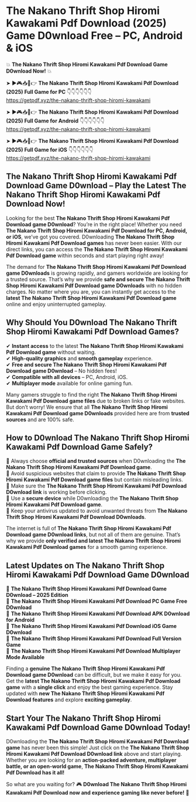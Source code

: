 # The Nakano Thrift Shop Hiromi Kawakami Pdf Download (2025) Game D0wnload Free – PC, Android & iOS

💥 **The Nakano Thrift Shop Hiromi Kawakami Pdf Download Game D0wnload Now!** 💥  

➤ ►🎮📥📱👉 **The Nakano Thrift Shop Hiromi Kawakami Pdf Download (2025) Full Game for PC** 👇👇👇👇👇👇  
https://getpdf.xyz/the-nakano-thrift-shop-hiromi-kawakami  

➤ ►🎮📥📱👉 **The Nakano Thrift Shop Hiromi Kawakami Pdf Download (2025) Full Game for Android** 👇👇👇👇👇👇  
https://getpdf.xyz/the-nakano-thrift-shop-hiromi-kawakami  

➤ ►🎮📥📱👉 **The Nakano Thrift Shop Hiromi Kawakami Pdf Download (2025) Full Game for iOS** 👇👇👇👇👇👇  
https://getpdf.xyz/the-nakano-thrift-shop-hiromi-kawakami  

## The Nakano Thrift Shop Hiromi Kawakami Pdf Download Game D0wnload – Play the Latest The Nakano Thrift Shop Hiromi Kawakami Pdf Download Now!

Looking for the best **The Nakano Thrift Shop Hiromi Kawakami Pdf Download game D0wnload**? You’re in the right place! Whether you need **The Nakano Thrift Shop Hiromi Kawakami Pdf Download for PC, Android, or iOS**, we’ve got you covered. D0wnloading **The Nakano Thrift Shop Hiromi Kawakami Pdf Download games** has never been easier. With our direct links, you can access the **The Nakano Thrift Shop Hiromi Kawakami Pdf Download game** within seconds and start playing right away!  

The demand for **The Nakano Thrift Shop Hiromi Kawakami Pdf Download game D0wnloads** is growing rapidly, and gamers worldwide are looking for a trusted source. That’s why we provide **safe and secure The Nakano Thrift Shop Hiromi Kawakami Pdf Download game D0wnloads** with no hidden charges. No matter where you are, you can instantly get access to the **latest The Nakano Thrift Shop Hiromi Kawakami Pdf Download game** online and enjoy uninterrupted gameplay.  

## **Why Should You D0wnload The Nakano Thrift Shop Hiromi Kawakami Pdf Download Games?**  

✔ **Instant access** to the latest **The Nakano Thrift Shop Hiromi Kawakami Pdf Download game** without waiting.  
✔ **High-quality graphics** and **smooth gameplay** experience.  
✔ **Free and secure The Nakano Thrift Shop Hiromi Kawakami Pdf Download game D0wnload** – No hidden fees!  
✔ **Compatible with all devices** – PC, Android, iOS.  
✔ **Multiplayer mode** available for online gaming fun.  

Many gamers struggle to find the right **The Nakano Thrift Shop Hiromi Kawakami Pdf Download game files** due to broken links or fake websites. But don’t worry! We ensure that all **The Nakano Thrift Shop Hiromi Kawakami Pdf Download game D0wnloads** provided here are from **trusted sources** and are 100% safe.  

## **How to D0wnload The Nakano Thrift Shop Hiromi Kawakami Pdf Download Game Safely?**  

📌 Always choose **official and trusted sources** when D0wnloading the **The Nakano Thrift Shop Hiromi Kawakami Pdf Download game**.  
📌 Avoid suspicious websites that claim to provide **The Nakano Thrift Shop Hiromi Kawakami Pdf Download game files** but contain misleading links.  
📌 Make sure the **The Nakano Thrift Shop Hiromi Kawakami Pdf Download D0wnload link** is working before clicking.  
📌 Use a **secure device** while D0wnloading the **The Nakano Thrift Shop Hiromi Kawakami Pdf Download game**.  
📌 Keep your antivirus updated to avoid unwanted threats from **The Nakano Thrift Shop Hiromi Kawakami Pdf Download D0wnloads**.  

The internet is full of **The Nakano Thrift Shop Hiromi Kawakami Pdf Download game D0wnload links**, but not all of them are genuine. That’s why we provide **only verified and latest The Nakano Thrift Shop Hiromi Kawakami Pdf Download games** for a smooth gaming experience.  

## **Latest Updates on The Nakano Thrift Shop Hiromi Kawakami Pdf Download Game D0wnload**  

🔹 **The Nakano Thrift Shop Hiromi Kawakami Pdf Download Game D0wnload – 2025 Edition**  
🔹 **The Nakano Thrift Shop Hiromi Kawakami Pdf Download PC Game Free D0wnload**  
🔹 **The Nakano Thrift Shop Hiromi Kawakami Pdf Download APK D0wnload for Android**  
🔹 **The Nakano Thrift Shop Hiromi Kawakami Pdf Download iOS Game D0wnload**  
🔹 **The Nakano Thrift Shop Hiromi Kawakami Pdf Download Full Version Game**  
🔹 **The Nakano Thrift Shop Hiromi Kawakami Pdf Download Multiplayer Mode Available**  

Finding a **genuine The Nakano Thrift Shop Hiromi Kawakami Pdf Download game D0wnload** can be difficult, but we make it easy for you. Get the **latest The Nakano Thrift Shop Hiromi Kawakami Pdf Download game** with a **single click** and enjoy the best gaming experience. Stay updated with **new The Nakano Thrift Shop Hiromi Kawakami Pdf Download features** and explore **exciting gameplay**.  

## **Start Your The Nakano Thrift Shop Hiromi Kawakami Pdf Download Game D0wnload Today!**  

D0wnloading the **The Nakano Thrift Shop Hiromi Kawakami Pdf Download game** has never been this simple! Just click on the **The Nakano Thrift Shop Hiromi Kawakami Pdf Download D0wnload link** above and start playing. Whether you are looking for an **action-packed adventure, multiplayer battle, or an open-world game**, **The Nakano Thrift Shop Hiromi Kawakami Pdf Download has it all!**  

So what are you waiting for? 🎮 **D0wnload The Nakano Thrift Shop Hiromi Kawakami Pdf Download now and experience gaming like never before!** 🚀  